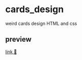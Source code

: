 # cards_design
weird cards design HTML and css
## preview 
[ link 🔗](https://khadidjainfoinfinity.github.io/cards_design/)
